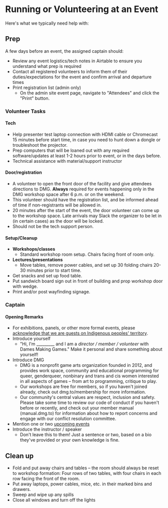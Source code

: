 # Running or Volunteering at an Event

Here's what we typically need help with:

## Prep

A few days before an event, the assigned captain should:

* Review any event logistics/tech notes in Airtable to ensure you understand what prep is required
* Contact all registered volunteers to inform them of their duties/expectations for the event and confirm arrival and departure times
* Print registration list \(admin only\)
  * On the admin site event page, navigate to "Attendees" and click the "Print" button.

### Volunteer Tasks

#### **Tech**

* Help presenter test laptop connection with HDMI cable or Chromecast 15 minutes before start time, in case you need to hunt down a dongle or troubleshoot the projector.
* Prep computers that will be loaned out with any required software/updates at least 1-2 hours prior to event, or in the days before.
* Technical assistance with material/support instructor

#### **Door/registration**

* A volunteer to open the front door of the facility and give attendees directions to DMG. **Always** required for events happening only in the DMG workshop space after 6 p.m. or on the weekend.
* This volunteer should have the registration list, and be informed ahead of time if non-registrants will be allowed in.
* 20 minutes after the start of the event, the door volunteer can come up to the workshop space. Late arrivals may Slack the organizer to be let in \(in certain cases\) as the door will be locked.
* Should not be the tech support person.

#### **Setup/Cleanup**

* **Workshops/classes**
  * Standard workshop room setup. Chairs facing front of room only.
* **Lectures/presentations**
  * Move tables, remove power cables, and set up 30 folding chairs 20-30 minutes prior to start time.
* Get snacks and set up food table.
* Put sandwich board sign out in front of building and prop workshop door with wedge.
* Print and/or post wayfinding signage.

### Captain

#### Opening Remarks

* For exhibitions, panels, or other more formal events, please [acknowledge that we are guests on Indigenous peoples' territory](../territorial-acknowledgment.md).
* Introduce yourself
  * "Hi, I'm \_\_\_\_\_\_\_\_\_ and I am a _director / member / volunteer_ with Dames Making Games." Make it personal and share something about yourself!
* Introduce DMG
  * DMG is a nonprofit game arts organization founded in 2012, and provides work space, community and educational programming for queer, genderqueer, nonbinary and trans and cis women interested in all aspects of games – from art to programming, critique to play.
  * Our workshops are free for members, so if you haven't joined already, check out dmg.to/membership for more information.
  * Our community's central values are respect, inclusion and safety. Please take some time to review our code of conduct if you haven't before or recently, and check out your member manual \(manual.dmg.to\) for information about how to report concerns and engage with our conflict resolution committee.
* Mention one or two [upcoming events](https://dmg.to/events)
* Introduce the instructor / speaker
  * Don't leave this to them! Just a sentence or two, based on a bio they've provided or your own knowledge is fine.

## Clean up

* Fold and put away chairs and tables – the room should always be reset to workshop formation: Four rows of two tables, with four chairs in each row facing the front of the room.
* Put away laptops, power cables, mice, etc. in their marked bins and drawers.
* Sweep and wipe up any spills
* Close all windows and turn off the lights

